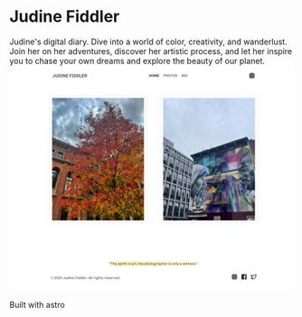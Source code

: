# Judine Fiddler

Judine's digital diary. Dive into a world of color, creativity, and wanderlust. Join her on her adventures, discover her artistic process, and let her inspire you to chase your own dreams and explore the beauty of our planet.
![screenshot of website](/public/judinefiddler.jpeg)

Built with astro
